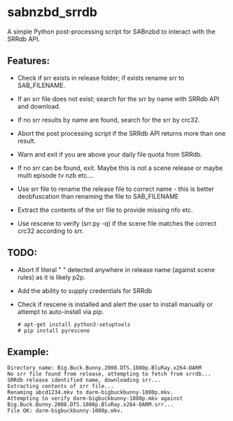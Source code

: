 # sabnzbd_srrdb
A simple Python post-processing script for SABnzbd to interact with the SRRdb API.

## Features:

- Check if srr exists in release folder; if exists rename srr to SAB_FILENAME.

- If an srr file does not exist; search for the srr by name with SRRdb API and download.

- If no srr results by name are found, search for the srr by crc32.

- Abort the post processing script if the SRRdb API returns more than one result.

- Warn and exit if you are above your daily file quota from SRRdb.

- If no srr can be found, exit. Maybe this is not a scene release or maybe multi episode tv nzb etc....

- Use srr file to rename the release file to correct name - this is better deobfuscation than renaming the file to SAB_FILENAME

- Extract the contents of the srr file to provide missing nfo etc.

- Use rescene to verify (srr.py -q) if the scene file matches the correct crc32 according to srr.


## TODO:
- Abort if literal " " detected anywhere in release name (against scene rules) as it is likely p2p.

- Add the ability to supply credentials for SRRdb

- Check if rescene is installed and alert the user to install manually or attempt to auto-install via pip.

  ```
  # apt-get install python3-setuptools
  # pip install pyrescene
  ```

## Example:
```
Directory name: Big.Buck.Bunny.2008.DTS.1080p.BluRay.x264-DARM
No srr file found from release, attempting to fetch from srrdb...
SRRdb release identified name, downloading srr...
Extracting contents of srr file...
Renaming abcd1234.mkv to darm-bigbuckbunny-1080p.mkv.
Attempting to verify darm-bigbuckbunny-1080p.mkv against Big.Buck.Bunny.2008.DTS.1080p.BluRay.x264-DARM.srr...
File OK: darm-bigbuckbunny-1080p.mkv.
```
